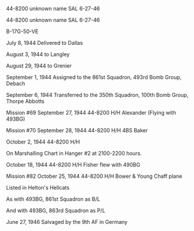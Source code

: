 





44-8200 unknown name SAL 6-27-46






 




44-8200 unknown name SAL 6-27-46

B-17G-50-VE

July 8, 1944 Delivered to Dallas

August 3, 1944 to Langley

August 29, 1944 to Grenier

September 1, 1944 Assigned to the 861st Squadron,
493rd Bomb Group, Debach

September 6, 1944 Transferred to the 350th
Squadron, 100th Bomb Group, Thorpe Abbotts

Mission #69 September 27, 1944 44-8200 H/H Alexander (Flying
with 493BG)

Mission #70 September 28, 1944 44-8200 H/H 4BS Baker

  October 2, 1944 44-8200 H/H

On Marshalling Chart in Hanger #2 at 2100-2200 hours.

   October 18, 1944 44-8200 H/H Fisher flew with 490BG

Mission #82 October 25, 1944 44-8200 H/H Bower \& Young
Chaff plane

Listed in Helton's Hellcats

As with 493BG, 861st Squadron as B/L

And with 493BG, 863rd Squadron as P/L

June 27, 1946 Salvaged by the 9th AF in Germany




